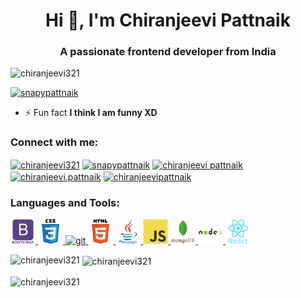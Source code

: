 <h1 align="center">Hi 👋, I'm Chiranjeevi Pattnaik</h1>
<h3 align="center">A passionate frontend developer from India</h3>

<p align="left"> <img src="https://komarev.com/ghpvc/?username=chiranjeevi321&label=Profile%20views&color=0e75b6&style=flat" alt="chiranjeevi321" /> </p>

<p align="left"> <a href="https://twitter.com/snapypattnaik" target="blank"><img src="https://img.shields.io/twitter/follow/snapypattnaik?logo=twitter&style=for-the-badge" alt="snapypattnaik" /></a> </p>

- ⚡ Fun fact **I think I am funny XD**

<h3 align="left">Connect with me:</h3>
<p align="left">
<a href="https://dev.to/chiranjeevi321" target="blank"><img align="center" src="https://cdn.jsdelivr.net/npm/simple-icons@3.0.1/icons/dev-dot-to.svg" alt="chiranjeevi321" height="30" width="40" /></a>
<a href="https://twitter.com/snapypattnaik" target="blank"><img align="center" src="https://raw.githubusercontent.com/rahuldkjain/github-profile-readme-generator/master/src/images/icons/Social/twitter.svg" alt="snapypattnaik" height="30" width="40" /></a>
<a href="https://linkedin.com/in/chiranjeevi pattnaik" target="blank"><img align="center" src="https://raw.githubusercontent.com/rahuldkjain/github-profile-readme-generator/master/src/images/icons/Social/linked-in-alt.svg" alt="chiranjeevi pattnaik" height="30" width="40" /></a>
<a href="https://fb.com/chiranjeevi.pattnaik" target="blank"><img align="center" src="https://raw.githubusercontent.com/rahuldkjain/github-profile-readme-generator/master/src/images/icons/Social/facebook.svg" alt="chiranjeevi.pattnaik" height="30" width="40" /></a>
<a href="https://instagram.com/chiranjeevipattnaik" target="blank"><img align="center" src="https://raw.githubusercontent.com/rahuldkjain/github-profile-readme-generator/master/src/images/icons/Social/instagram.svg" alt="chiranjeevipattnaik" height="30" width="40" /></a>
</p>

<h3 align="left">Languages and Tools:</h3>
<p align="left"> <a href="https://getbootstrap.com" target="_blank"> <img src="https://raw.githubusercontent.com/devicons/devicon/master/icons/bootstrap/bootstrap-plain-wordmark.svg" alt="bootstrap" width="40" height="40"/> </a> <a href="https://www.w3schools.com/css/" target="_blank"> <img src="https://raw.githubusercontent.com/devicons/devicon/master/icons/css3/css3-original-wordmark.svg" alt="css3" width="40" height="40"/> </a> <a href="https://git-scm.com/" target="_blank"> <img src="https://www.vectorlogo.zone/logos/git-scm/git-scm-icon.svg" alt="git" width="40" height="40"/> </a> <a href="https://www.w3.org/html/" target="_blank"> <img src="https://raw.githubusercontent.com/devicons/devicon/master/icons/html5/html5-original-wordmark.svg" alt="html5" width="40" height="40"/> </a> <a href="https://www.java.com" target="_blank"> <img src="https://raw.githubusercontent.com/devicons/devicon/master/icons/java/java-original.svg" alt="java" width="40" height="40"/> </a> <a href="https://developer.mozilla.org/en-US/docs/Web/JavaScript" target="_blank"> <img src="https://raw.githubusercontent.com/devicons/devicon/master/icons/javascript/javascript-original.svg" alt="javascript" width="40" height="40"/> </a> <a href="https://www.mongodb.com/" target="_blank"> <img src="https://raw.githubusercontent.com/devicons/devicon/master/icons/mongodb/mongodb-original-wordmark.svg" alt="mongodb" width="40" height="40"/> </a> <a href="https://nodejs.org" target="_blank"> <img src="https://raw.githubusercontent.com/devicons/devicon/master/icons/nodejs/nodejs-original-wordmark.svg" alt="nodejs" width="40" height="40"/> </a> <a href="https://reactjs.org/" target="_blank"> <img src="https://raw.githubusercontent.com/devicons/devicon/master/icons/react/react-original-wordmark.svg" alt="react" width="40" height="40"/> </a> </p>

<p><img align="left" src="https://github-readme-stats.vercel.app/api/top-langs?username=chiranjeevi321&show_icons=true&locale=en&layout=compact" alt="chiranjeevi321" /></p>

<p>&nbsp;<img align="center" src="https://github-readme-stats.vercel.app/api?username=chiranjeevi321&show_icons=true&locale=en" alt="chiranjeevi321" /></p>

<p><img align="center" src="https://github-readme-streak-stats.herokuapp.com/?user=chiranjeevi321&" alt="chiranjeevi321" /></p>

